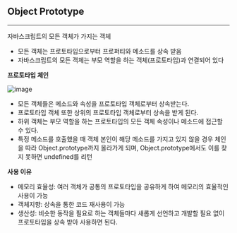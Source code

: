 ## Object Prototype

---

자바스크립트의 모든 객체가 가지는 객체

- 모든 객체는 프로토타입으로부터 프로퍼티와 메소드를 상속 받음
- 자바스크립트의 모든 객체는 부모 역할을 하는 객체(프로토타입)과 연결되어 있다

**프로토타입 체인**

![image](https://github.com/user-attachments/assets/f39b9ae2-b3bd-4f6a-a0b9-7f4e934fc499)

- 모든 객체들은 메소드와 속성을 프로토타입 객체로부터 상속받는다.
- 프로토타입 객체 또한 상위의 프로토타입 객체로부터 상속을 받게 된다.
- 하위 객체는 부모 역할을 하는 프로토타입의 모든 객체 속성이나 메소드에 접근할 수 있다.
- 특정 메소드를 호출했을 때 객체 본인이 해당 메소드를 가지고 있지 않을 경우 체인을 따라 Object.prototype까지 올라가게 되며,
  Object.prototype에서도 이를 찾지 못하면 undefined를 리턴

**사용 이유**

- 메모리 효율성: 여러 객체가 공통의 프로토타입을 공유하게 하여 메모리의 효율적인 사용이 가능
- 객체지향: 상속을 통한 코드 재사용이 가능
- 생산성: 비슷한 동작을 필요로 하는 객체들마다 새롭게 선언하고 개발할 필요 없이 프로토타입을 상속 받아 사용하면 된다.